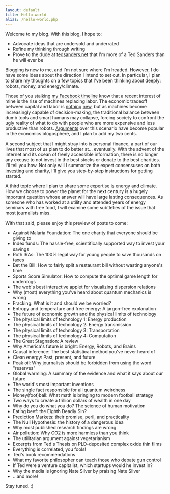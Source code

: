 ```yaml
---
layout: default
title: Hello world
alias: /hello-world.php
---
```


<p>Welcome to my blog. With this blog, I hope to:</p>

<ul>
<li>Advocate ideas that are undersold and underrated</li>
<li>Refine my thinking through writing</li>
<li>Prove to the dude at <a href="http://www.tedsanders.net">tedsanders.net</a> that I'm more of a Ted Sanders than he will ever be</li>
</ul>

<p>Blogging is new to me, and I'm not sure where I'm headed. However, I do have some ideas about the direction I intend to set out. In particular, I plan to share my thoughts on a few topics that I've been thinking about deeply: robots, money, and energy/climate.</p>

<p>Those of you stalking <a href="http://www.facebook.com/tedsanders">my Facebook timeline</a> know that a recent interest of mine is the rise of machines replacing labor. The economic tradeoff between capital and labor is <a href="http://www.econlib.org/library/Ricardo/ricP7.html#Ch.31, On Machinery">nothing</a> <a href="http://www.econlib.org/library/Enc/bios/Marx.html">new</a>, but as machines become increasingly capable of decision-making, the traditional balance between dumb tools and smart humans may collapse, forcing society to confront the ugly reality of what to do with people who are more expensive and less productive than robots. <a href="http://theleisuresociety.tumblr.com/post/39057729530/the-tech-debate-blasts-off-a-linkfest">Arguments</a> over this scenario have become popular in the economics blogosphere, and I plan to add my two cents.</p>

<p>A second subject that I might stray into is personal finance, a part of our lives that most of us plan to do better at... eventually. With the advent of the internet and its ocean of freely accessible information, there is no longer any excuse to not invest in the best stocks or donate to the best charities. I'll tell you how. Not only will I summarize the expert consensuses on both <a href="http://www.altruistfa.com/readingroomarticles.htm">investing</a> and <a href="http://www.givewell.org">charity</a>, I'll give you step-by-step instructions for getting started.</p>

<p>A third topic where I plan to share some expertise is energy and climate. How we choose to power the planet for the next century is a hugely important question whose answer will have large lasting consequences. As someone who has worked at a utility and attended years of energy seminars with free food, I will examine some subtleties of the issue that most journalists miss.</p>

<p>With that said, please enjoy this preview of posts to come:</p>

<ul>
<li>Against Malaria Foundation: The one charity that everyone should be giving to</li>
<li>Index funds: The hassle-free, scientifically supported way to invest your savings</li>
<li>Roth IRAs: The 100% legal way for young people to save thousands on taxes</li>
<li>Bet the Bill: How to fairly split a restaurant bill without wasting anyone's time</li>
<li>Sports Score Simulator: How to compute the optimal game length for underdogs</li>
<li>The web's best interactive applet for visualizing dispersion relations</li>
<li>Why (most) everything you've heard about quantum mechanics is wrong</li>
<li>Fracking: What is it and should we be worried?</li>
<li>Entropy and temperature and free energy: A jargon-free explanation</li>
<li>The future of economic growth and the physical limits of technology</li>
<li>The physical limits of technology 1: Energy production</li>
<li>The physical limits of technology 2: Energy transmission</li>
<li>The physical limits of technology 3: Transportation</li>
<li>The physical limits of technology 4: Computation</li>
<li>The Great Stagnation: A review</li>
<li>Why America's future is bright: Energy, Robots, and Brains</li>
<li>Causal inference: The best statistical method you've never heard of</li>
<li>Clean energy: Past, present, and future</li>
<li>Peak oil: Why journalists should be forbidden from using the word "reserves"</li>
<li>Global warming: A summary of the evidence and what it says about our future</li>
<li>The world's most important inventions</li>
<li>The single fact responsible for all quantum weirdness</li>
<li>Money(foot)ball: What math is bringing to modern football strategy</li>
<li>Two ways to create a trillion dollars of wealth in one day</li>
<li>Why do you do what you do? The science of human motivation</li>
<li>Eating beef: the Eighth Deadly Sin?</li>
<li>Prediction Markets: their promise, peril, and practicality</li>
<li>The Null Hypothesis: the history of a dangerous idea</li>
<li>Why most published research findings are wrong</li>
<li>Air pollution: Why CO2 is more harmless than you think</li>
<li>The utilitarian argument against vegetarianism</li>
<li>Excerpts from Ted's Thesis on PLD-deposited complex oxide thin films</li>
<li>Everything is correlated, you fools!</li>
<li>Ted's book recommendations</li>
<li>What my favorite philosopher can teach those who debate gun control</li>
<li>If Ted were a venture capitalist, which startups would he invest in?</li>
<li>Why the media is ignoring Nate Silver by praising Nate Silver</li>
<li>...and more!</li>
</ul>

<p>Stay tuned. :)</p>